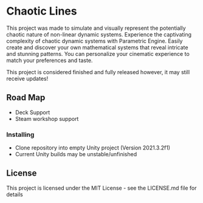 # Chaotic Lines

This project was made to simulate and visually represent the potentially chaotic nature of non-linear dynamic systems. Experience the captivating complexity of chaotic dynamic systems with Parametric Engine. Easily create and discover your own mathematical systems that reveal intricate and stunning patterns. You can personalize your cinematic experience to match your preferences and taste.

This project is considered finished and fully released however, it may still receive updates!

## Road Map

* Deck Support
* Steam workshop support

### Installing

* Clone repository into empty Unity project (Version 2021.3.2f1)
* Current Unity builds may be unstable/unfinished

## License

This project is licensed under the MIT License - see the LICENSE.md file for details
